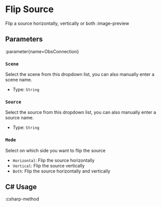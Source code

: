 # Flip Source
Flip a source horizontally, vertically or both
:image-preview

## Parameters
:parameter{name=ObsConnection}

### `Scene`
Select the scene from this dropdown list, you can also manually enter a scene name.

- Type: `String`

### `Source`
Select the source from this dropdown list, you can also manually enter a source name.

- Type: `String`

### `Mode`
Select on which side you want to flip the source

- `Horizontal`: Flip the source horizontally
- `Vertical`: Flip the source vertically
- `Both`: Flip the source horizontally and vertically

## C# Usage
:csharp-method